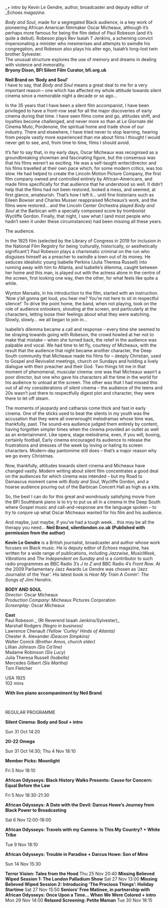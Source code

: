 
_+ intro by Kevin Le Gendre, author, broadcaster and deputy editor of _Echoes _magazine._

_Body and Soul_, made for a segregated Black audience, is a key work of pioneering African American filmmaker Oscar Micheaux, although it’s perhaps more famous for being the film debut of Paul Robeson (and it’s quite a debut). Robeson plays Rev Isaiah T Jenkins, a scheming convict impersonating a minister who mesmerises and attempts to swindle his congregation, and Robeson also plays his alter ego, Isaiah’s long-lost twin brother Sylvester.  
The unusual structure explores the use of memory and dreams in dealing with violence and immorality.<br>
**Bryony Dixon, BFI Silent Film Curator, bfi.org.uk**

**Neil Brand on ‘Body and Soul’**<br>
I have to say, that _Body and Soul_ means a great deal to me for a very important reason – one which has affected my whole attitude towards silent cinema since a memorable night a decade or so ago…

In the 35 years that I have been a silent film accompanist, I have been privileged to have a front-row seat for all the major discoveries of early cinema during that time. I have seen films come and go, attitudes shift, and loyalties become challenged, and never more so than at Le Giornate del Cinema Muto, Pordenone, the spiritual home and trade show of our industry. There and elsewhere, I have tried never to stop learning, hearing from people vastly more experienced than me about films I thought I would never get to see, and, from time to time, films I should avoid.

It’s fair to say that, in my early days, Oscar Micheaux was recognised as a groundbreaking showman and fascinating figure, but the consensus was that his films weren’t as exciting. He was a self-taught writer/director and his films travelled at their own pace which, for some modern critics, was too slow. He had helped to create the Lincoln Motion Picture Company, the first film company owned and controlled entirely by African-Americans, and made films specifically for that audience that he understood so well. It didn’t help that the films had not been restored, looked a mess, and seemed, at first glance, amateurish. That’s how I left it… until fine historians such as Eileen Bowser and Charles Musser reappraised Micheaux’s work, and the films were restored… and the Lincoln Center Orchestra played _Body and Soul_ at the Barbican with a specially composed score by trombonist Wycliffe Gordon. Finally, that night, I saw what I (and most people who hadn’t seen it under these circumstances) had been missing all these years.

The audience.

In the 1925 film (selected by the Library of Congress in 2019 for inclusion in the National Film Registry for being ‘culturally, historically, or aesthetically significant’) Paul Robeson plays a charismatic criminal on the run who disguises himself as a preacher to swindle a town out of its money. He seduces idealistic young Isabelle Perkins (Julia Theresa Russell) into running away with him to Atlanta, and Isabelle’s dilemma, caught between her home and this man, is played out with the actress alone in the centre of the screen, first looking one way, then the other, for what feels like quite a while.

Wynton Marsalis, in his introduction to the film, started with an instruction. ‘Now y’all gonna get loud, you hear me? You’re not here to sit in respectful silence!’ To drive the point home, the band, when not playing, took on the role of audience onlookers, shouting at the screen, and particularly at the characters, letting loose their feelings about what they were watching. Slowly, slowly… we all began to join in…

Isabelle’s dilemma became a call and response – every time she seemed to be straying towards going with Robeson, the crowd howled at her not to make that mistake – when she turned back, the relief in the audience was palpable and vocal. We had time to let fly, courtesy of Micheaux, with the result that the audience that night became another character, the Deep South community that Micheaux made his films for – deeply Christian, used to Gospel and Revivalist meetings, church on Sundays and holding a lively dialogue with their preacher and their God. Two things hit me in that moment of phenomenal, muscular cinema: one was that Micheaux wasn’t a poor director, but one who gave his characters all the time in the world for his audience to unload at the screen. The other was that I had missed this out of all my considerations of silent cinema – the audience of the teens and 20s wasn’t just there to respectfully digest plot and character, they were there to let off steam.

The moments of jeopardy and catharsis come thick and fast in early cinema. One of the sticks used to beat the silents in my youth was the accusation that they were all overwrought melodramas whose time was, thankfully, past. The sound-era audience judged them entirely by content, having forgotten simpler times when the cinema provided an outlet as well as an entertainment. Like opera, stage melodrama, even, if you will, boxing, certainly football, Early cinema encouraged its audience to release the frustrations and stresses of the week by loving or hating its screen characters. Modern-day pantomime still does – that’s a major reason why we go every Christmas.

Now, thankfully, attitudes towards silent cinema and Micheaux have changed vastly. Modern writing about silent film concentrates a good deal on the audiences for which cinema was intended – but my Road to Damascus moment came with _Body and Soul_, Wycliffe Gordon, and a hoarse audience pouring out of the Barbican Concert Hall as high as a kite.

So, the best I can do for this great and wondrously satisfying movie from the BFI Southbank piano is to try to put us all in a cinema in the Deep South where Gospel music and call-and-response are the language spoken – to try to conjure up what Oscar Micheaux wanted for his film and his audience.

And maybe, just maybe, if you’ve had a tough week… this may be all the therapy you need…
**Neil Brand, silentlondon.co.uk (Published with permission from the author)**<br>

**Kevin Le Gendre** is a British journalist, broadcaster and author whose work focuses on Black music. He is deputy editor of _Echoes_ magazine, has written for a wide range of publications, including _Jazzwise_, _MusicWeek_, _Vibrations_ and _The Independent on Sunday_ and is a contributor to such radio programmes as BBC Radio 3’s _J to Z_ and BBC Radio 4’s _Front Row_. At the 2009 Parliamentary Jazz Awards Le Gendre was chosen as ‘Jazz Journalist of the Year’. His latest book is _Hear My Train A Comin’: The Songs of Jimi Hendrix_.<br>


**BODY AND SOUL**<br> 
_Director_: Oscar Micheaux  
_Production Company_:  Micheaux Pictures Corporation  
_Screenplay_: Oscar Micheaux<br>

**Cast**<br>
Paul Robeson _ (Rt Reverend Isiaah Jenkins/Sylvester)_  
Marshall Rodgers _(Negro in business)_  
Lawrence Chenault _(Yellow ‘Curley’ Hinds of Atlanta)_  
Chester A. Alexander _(Deacon Simpkins)_  
Walter Conick _(Brother Amos, church elder)_  
Lillian Johnson _(Sis Ca’line)_  
Madame Robinson _(Sis Lucy)_  
Julia Theresa Russell _(Isabelle)_  
Mercedes Gilbert _(Sis Martha)_  
Tom Fletcher<br>

USA 1925<br>
102 mins<br>

**With live piano accompaniment by Neil Brand**<br>

<br>
<![endif]-->

REGULAR PROGRAMME

**Silent Cinema: Body and Soul + intro**

Sun 31 Oct 14:20

**20-22 Omega**

Sun 31 Oct 14:30; Thu 4 Nov 18:10

**Member Picks: Moonlight**

Fri 5 Nov 18:10

**African Odysseys: Black History Walks Presents: Cause for Concern: Equal Before the Law**

Fri 5 Nov 18:30-21:30

**African Odysseys: A Date with the Devil: Darcus Howe’s Journey from Black Power to Broadcasting**

Sat 6 Nov 12:00-18:00

**African Odysseys: Travels with my Camera: Is This My Country? + White Tribe**

Tue 9 Nov 18:10

**African Odysseys: Trouble in Paradise + Darcus Howe: Son of Mine**

Sun 14 Nov 15:30

**Terror Vision: Tales from the Hood**
Thu 25 Nov 20:40
**Missing Believed Wiped** **Session 1: The London Palladium Show**
Sat 27 Nov 13:00
**Missing Believed Wiped** **Session 2: Introducing ‘The Precious Things’: Holiday Startime**
Sat 27 Nov 15:50
**Seniors’ Free Matinee, in partnership with African Odysseys: Once Upon a Time... When We Were Colored + intro**
Mon 29 Nov 14:00
**Relaxed Screening: Petite Maman**
Tue 30 Nov 18:15
<!--stackedit_data:
eyJoaXN0b3J5IjpbLTIzODc1MzI0XX0=
-->